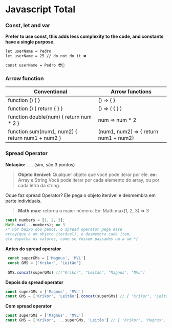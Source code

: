 # Javascript Total

### Const, let and var

**Prefer to use const, this adds less complexity to the code, and constants have a single purpose.**

```html
let userName = Pedro
let userName = 25 // do not do it ❌

const userName = Pedro 😎🎇

```

### Arrow function
  
| Conventional | Arrow functions |
| -------- | -------- | 
| function () { }     | () => { }     | 
| function () { return { } }     | () => ( { } )   
| function double(num) { return num * 2 }     | num  => num * 2   
| function sum(num1, num2) { return num1 + num2 }     | (num1, num2) => { return num1 + num2}  

### Spread Operator

**Notação:** . . . (sim, são 3 pontos)

> **Objeto iterável:** Qualquer objeto que você pode iterar por ele.
**ex:** Array e String
Você pode iterar por cada elemento do array, ou por cada letra da string.

Oque faz spread Operator? Ele pega o objeto iterável e desmembra em parte individuais.

> **Math.max:** retorna o maior número.
Ex: Math.max(1, 2, 3) => 3

```js
const numbers = [1, 2, 3];
Math.max(...numbers); => 3
/* Por baixo dos panos, o spread operator pega esse
array(que é um objeto iterável), e desmembra cada item,
ele espalha os valores, como se fossem passados um a um */
```

**Antes do spread operator**

```js
 const superGMs = ['Magnus', 'MVL']
 const GMS = ['Krikor', 'Leitão']
 
 GMS.concat(superGMs) //["Krikor", "Leitão", "Magnus", "MVL"]
```

**Depois do spread operator**
```js
const superGMs = ['Magnus', 'MVL']
const GMS = ['Krikor', 'Leitão'].concat(superGMs) // [ 'Krikor', 'Leitão', 'Magnus', 'MVL' ]
```
**Com spread operator**
```js
const superGMs = ['Magnus', 'MVL']
const GMS = ['Krikor', ...superGMs, 'Leitão'] // [ 'Krikor', 'Magnus', 'MVL', 'Leitão' ]
```
